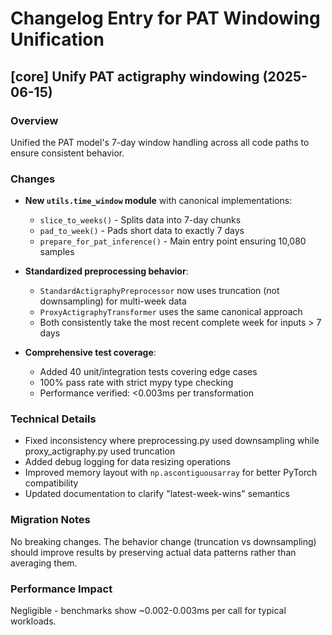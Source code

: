 # Changelog Entry for PAT Windowing Unification

## [core] Unify PAT actigraphy windowing (2025-06-15)

### Overview

Unified the PAT model's 7-day window handling across all code paths to ensure consistent behavior.

### Changes

- **New `utils.time_window` module** with canonical implementations:
  - `slice_to_weeks()` - Splits data into 7-day chunks
  - `pad_to_week()` - Pads short data to exactly 7 days  
  - `prepare_for_pat_inference()` - Main entry point ensuring 10,080 samples

- **Standardized preprocessing behavior**:
  - `StandardActigraphyPreprocessor` now uses truncation (not downsampling) for multi-week data
  - `ProxyActigraphyTransformer` uses the same canonical approach
  - Both consistently take the most recent complete week for inputs > 7 days

- **Comprehensive test coverage**:
  - Added 40 unit/integration tests covering edge cases
  - 100% pass rate with strict mypy type checking
  - Performance verified: <0.003ms per transformation

### Technical Details

- Fixed inconsistency where preprocessing.py used downsampling while proxy_actigraphy.py used truncation
- Added debug logging for data resizing operations
- Improved memory layout with `np.ascontiguousarray` for better PyTorch compatibility
- Updated documentation to clarify "latest-week-wins" semantics

### Migration Notes

No breaking changes. The behavior change (truncation vs downsampling) should improve results by preserving actual data patterns rather than averaging them.

### Performance Impact

Negligible - benchmarks show ~0.002-0.003ms per call for typical workloads.
